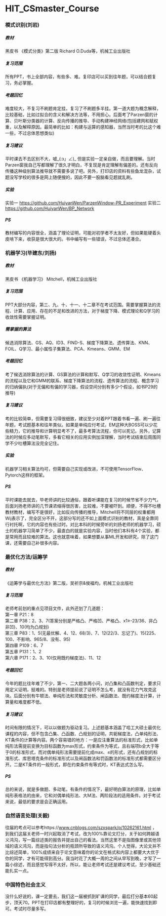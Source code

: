 # HIT_CSmaster_Course
### 模式识别(刘岩)
##### 教材
黑皮书 《模式分类》第二版 Richard O.Duda等，机械工业出版社
##### 复习范围
所有PPT，书上全部内容，有些多、难。复印店可以买到往年题，可以结合题复习，务必掌握。
##### 考题回忆
难度较大，不复习不刷题肯定挂，复习了不刷题多半挂。第一道大题为概念解释，比较基础，比如过拟合的含义和解决方法等，不用担心。后面考了Parzen窗的计算、贝叶斯分类器的计算、反向传播的推导、手动构建神经网络(包括建网和赋权重，以及解释原因。最简单的比如：构建与运算的感知器，当然当时考的比这个难一些，不过总体思想类似)
##### 复习建议
平时课去不去区别不大，嘘_(:з」∠)_ 但是实验一定亲自做，而且要理解。当时Parzen窗我自己写都理解了很久才明白，不复现是肯定理解有偏差的。还有反向传播这种级别算法推导就不需要多说了吧。另外，打印店的资料有些鱼龙混杂，试题没写学校的很多是网上随便搜的，因此不要一股脑看见题就乱刷。
##### 实验
实验一 https://github.com/HuiyanWen/ParzenWindow-PR_Experiment
实验二 https://github.com/HuiyanWen/BP_Network
##### PS
教材编写的内容很全，涵盖了理论证明，可能对初学者不太友好，但如果能硬着头皮啃下来，收获是很大很大的。书中编写有一些错误，不过总体还凑合。


### 机器学习(毕建东/刘扬)
##### 教材
黑皮书 《机器学习》 Mitchell，机械工业出版社
##### 复习范围
PPT大部分内容，第三、九、十、十一、十二章不在考试范围。需要掌握算法的流程、计算、应用、存在的不足和改进的方法，对于梯度下降、模式理论和Q学习的收敛性需要掌握证明。
##### 需掌握的算法
候选消除算法、GS、AQ、ID3、FIND-S、梯度下降算法、遗传算法、KNN、FOIL、Q学习、最小属性子集算法、PCA、Kmeans、GMM、EM
##### 考题回忆
考了候选消除算法的计算、GS算法的计算和默写、Q学习的收敛性证明、Kmeans的流程以及它和GMM的联系、梯度下降算法的流程、遗传算法的流程、概念学习的归纳偏执(对于无偏和有偏的学习器，假设空间分别有多少个假设，如书P29的推导)
##### 复习建议
考的比较简单，但需要复习得很细致，建议至少对着PPT跟着书看一遍、刷一遍往年题，考试题基本和往年类似。如果是单纯应付考试，EM这种大BOSS可以少花些精力，它的推导和计算明显考不了，最多考算法流程，你可以死记。另外，记算法的时候应多动笔默写，多看它相关的应用实例加深理解，当时考试结束后周围同学不少吐槽算法没完全记住。
##### 实验
机器学习相关算法均可，但需要自己实现或改进，不可使用TensorFlow、Pytorch这样的框架。
##### PS
平时课能去就去，毕老师讲的比较通俗，跟着听课能在复习的时候节省不少力气，后面刘扬老师讲的几节课浓缩得很厉害，比较难，不要被吓到。顺便，不得不吐槽教材教材，编写不是很好，比如反向传播的推导，Mitchell将不同层的权重都用Wij表示了，完全区分不开，这部分写的还不如上面模式识别的教材，真是全靠同行衬托啊，它的内容也有些过时。对比本科的时候旁听的刘扬老师的机器学习，硕士的机器学习简单了不少，最直白的就是实验内容，当时他们本科有4个实验，都是常用而且较难的算法。这也就意味着，如果想要从事ML开发和研究，除了这门课，还需要自己补很多内容。


### 最优化方法/运筹学
##### 教材
《运筹学与最优化方法》第二版，吴祈宗&侯福均，机械工业出版社
##### 复习范围
老师考前划的重点见项目文件，此外还划了几道题：
<br>第一章 P21：8
<br>第二章 P38：2、3、7(答案分别是严格凸、严格凹、严格凸、x1≥-23/36、非凸非凹)、10(均为凸规划)
<br>第三章 P83：1、5(无最优解、4、12、68/3)、7、12(22/3、忘记了)、15(225、100、不影响、965/8、没有、95)
<br>第四章 P109：6、7
<br>第五章 P131：1、2
<br>第六章 P171：2、3、10(仅用既约梯度法)、11、12
##### 考题回忆
今年的题比往年难了不少，第一、二大题各两小问，对凸集和凸函数判定，要求只用定义证明，挺难的。特别是老师提前说了证明不怎么考，就没有花力气攻克这块。后面分别有牛顿法、单纯形法和灵敏度分析、闸函数法、既约梯度法计算，计算量和难度都不低。
##### 复习建议
时间有限的情况下，可以以做题为驱动复习。上述题基本涵盖了哈工大硕士最优化课程的内容，但不包含凸集、凸函数、凸规划的证明，共轭梯度法，凸单纯形法、KT条件的计算等内容。两个容易错的地方：一是应注重算法的标准形式，比如单纯形法需提前变换为目标函数为max形式，约束条件为等式，且右端项b全大于等于0的标准形式，而对偶单纯形法需要提前化成max、≤的形式，还有凸规划的标准形式、库恩塔克条件的标准形式以及闸函数法和罚函数法的标准形式都需要区分开。二是KT条件的一般形式，即在约束条件有等式时，KT表达式怎么写。
##### PS
总的来说，就是多做题、多动笔，有条件的情况下，最好明白算法的原理，比如单纯形表格法的由来，它和对偶单纯形法、大M法、两阶段法的适用条件。对于考试来说，最低的要求是会正确运用。


### 自然语言处理(关毅)
往届的考点可以参考https://www.cnblogs.com/szxspark/p/10262161.html ，到我们这届关老师一时兴起取消了考试，改为100%靠论文打分，关于如何跨越语义鸿沟，写一篇综述类的报告并提出自己的看法。当然这里不是指图像里或其他领域的语义鸿沟，而是指句法分析的瓶颈所导致的语义鸿沟。个人觉得，大论文并不比综述简单，100%成绩来自于论文意味着你的论文在格式和内容上都要大大优于你的同学，才有可能得到高分。我当时花了大概一周的之间从早写到晚，才写了一篇小综述，而且感觉写得不太好。所以，能让老师考试还是建议考试，至少基础还能扎实一点。


### 中国特色社会主义
没什么好说的，课一定要去，我们这一届被抓到旷课的同学，最后打分基本60起步，顶天70。PPT在打印店都有整理好的，复习的时候浏览一遍，能快速找到即可。考试时尽量多写。
